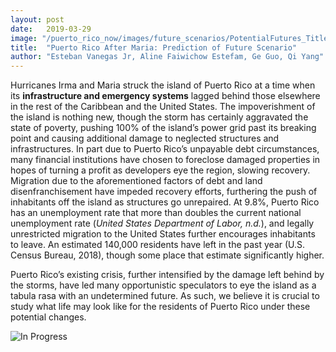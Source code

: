 ```yaml
---
layout: post
date:   2019-03-29
image: "/puerto_rico_now/images/future_scenarios/PotentialFutures_Title.png"
title:  "Puerto Rico After Maria: Prediction of Future Scenario"
author: "Esteban Vanegas Jr, Aline Faiwichow Estefam, Ge Guo, Qi Yang"
---
```


Hurricanes Irma and Maria struck the island of Puerto Rico at a time when its **infrastructure and emergency systems** lagged behind those elsewhere in the rest of the Caribbean and the United States. The impoverishment of the island is nothing new, though the storm has certainly aggravated the state of poverty, pushing 100% of the island’s power grid past its breaking point and causing additional damage to neglected structures and infrastructures. In part due to Puerto Rico’s unpayable debt circumstances, many financial institutions have chosen to foreclose damaged properties in hopes of turning a profit as developers eye the region, slowing recovery. Migration due to the aforementioned factors of debt and land disenfranchisement have impeded recovery efforts, furthering the push of inhabitants off the island as structures go unrepaired. At 9.8%, Puerto Rico has an unemployment rate that more than doubles the current national unemployment rate (*United States Department of Labor, n.d.*), and legally unrestricted migration to the United States further encourages inhabitants to leave. An estimated 140,000 residents have left in the past year (U.S. Census Bureau, 2018), though some place that estimate significantly higher.


Puerto Rico’s existing crisis, further intensified by the damage left behind by the storms, have led many opportunistic speculators to eye the island as a tabula rasa with an undetermined future. As such, we believe it is crucial to study what life may look like for the residents of Puerto Rico under these potential changes.




![In Progress](/puerto_rico_now/images/future_scenariosPotentialFutures_Flag.png)

